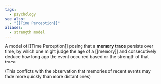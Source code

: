 ```yaml
---
tags:
  - psychology
see also:
  - "[[Time Perception]]"
aliases:
  - strength model
---
```

A model of [[Time Perception]] posing that a **memory trace** persists over time, by which one might judge the age of a [[memory]] and consecutively deduce how long ago the event occurred based on the strength of that trace.

(This conflicts with the observation that memories of recent events may fade more quickly than more distant ones)
